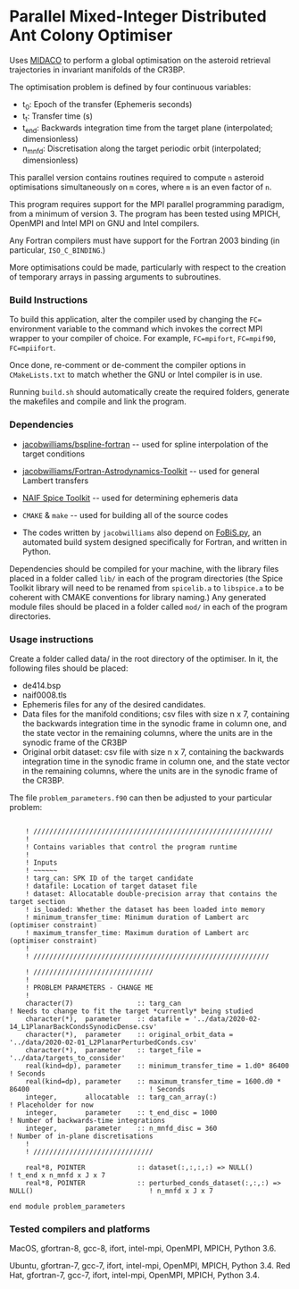 # Parallel Mixed-Integer Distributed Ant Colony Optimiser


Uses [MIDACO](https://midaco-solver.com) to perform a global optimisation on the asteroid retrieval trajectories in invariant manifolds of the CR3BP.

The optimisation problem is defined by four continuous variables:

 * t<sub>0</sub>: Epoch of the transfer (Ephemeris seconds)
 * t<sub>t</sub>: Transfer time (s)
 * t<sub>end</sub>: Backwards integration time from the target plane (interpolated; dimensionless)
 * n<sub>mnfd</sub>: Discretisation along the target periodic orbit (interpolated; dimensionless)

This parallel version contains routines required to compute `n` asteroid optimisations simultaneously on `m` cores, where `m` is an even factor of `n`.

This program requires support for the MPI parallel programming paradigm, from a minimum of version 3. The program has been tested using MPICH, OpenMPI and Intel MPI
on GNU and Intel compilers.

Any Fortran compilers must have support for the Fortran 2003 binding (in particular, `ISO_C_BINDING`.)

More optimisations could be made, particularly with respect to the creation of temporary arrays in passing arguments to subroutines.

### Build Instructions

To build this application, alter the compiler used by changing the `FC=` environment variable to the command which invokes the correct MPI wrapper to your compiler of choice. For example, `FC=mpifort`, `FC=mpif90`, `FC=mpiifort`.

Once done, re-comment or de-comment the compiler options in `CMakeLists.txt` to match whether the GNU or Intel compiler is in use.

Running `build.sh` should automatically create the required folders, generate the makefiles and compile and link the program.

### Dependencies

* [jacobwilliams/bspline-fortran](https://github.com/jacobwilliams/bspline-fortran/) -- used for spline interpolation of the target conditions

* [jacobwilliams/Fortran-Astrodynamics-Toolkit](https://github.com/jacobwilliams/bspline-fortran/) -- used for general Lambert transfers 

* [NAIF Spice Toolkit](<https://naif.jpl.nasa.gov/naif/toolkit_FORTRAN.html>) -- used for determining ephemeris data

* `CMAKE` & `make` -- used for building all of the source codes

* The codes written by `jacobwilliams` also depend on [FoBiS.py](https://github.com/szaghi/FoBiS), an automated build system designed specifically for Fortran, and written in Python.

Dependencies should be compiled for your machine, with the library files placed in a folder called `lib/` in each of the program directories (the Spice Toolkit library will need to be renamed from `spicelib.a` to `libspice.a` to be coherent with CMAKE conventions for library naming.) Any generated module files should be placed in a folder called `mod/` in each of the program directories.

### Usage instructions

Create a folder called data/ in the root directory of the optimiser. In it, the following files should be placed:

  * de414.bsp
  * naif0008.tls
  * Ephemeris files for any of the desired candidates.
  * Data files for the manifold conditions; csv files with size n x 7, containing the backwards integration time in the synodic frame in column one, and the state vector in the remaining columns, where the units are in the synodic frame of the CR3BP
  * Original orbit dataset: csv file with size n x 7, containing the backwards integration time in the synodic frame in column one, and the state vector in the remaining columns, where the units are in the synodic frame of the CR3BP.
  
The file `problem_parameters.f90` can then be adjusted to your particular problem:

```Fortran

    ! ////////////////////////////////////////////////////////////
    !
    ! Contains variables that control the program runtime
    !
    ! Inputs
    ! ~~~~~~
    ! targ_can: SPK ID of the target candidate
    ! datafile: Location of target dataset file
    ! dataset: Allocatable double-precision array that contains the target section
    ! is_loaded: Whether the dataset has been loaded into memory
    ! minimum_transfer_time: Minimum duration of Lambert arc (optimiser constraint)
    ! maximum_transfer_time: Maximum duration of Lambert arc (optimiser constraint)
    !
    ! ///////////////////////////////////////////////////////////

    ! //////////////////////////////
    ! 
    ! PROBLEM PARAMETERS - CHANGE ME
    !
    character(7)                :: targ_can                                                             ! Needs to change to fit the target *currently* being studied
    character(*),  parameter    :: datafile = '../data/2020-02-14_L1PlanarBackCondsSynodicDense.csv'
    character(*),  parameter    :: original_orbit_data = '../data/2020-02-01_L2PlanarPerturbedConds.csv'
    character(*),  parameter    :: target_file = '../data/targets_to_consider'
    real(kind=dp), parameter    :: minimum_transfer_time = 1.d0* 86400                                  ! Seconds
    real(kind=dp), parameter    :: maximum_transfer_time = 1600.d0 * 86400                              ! Seconds
    integer,       allocatable  :: targ_can_array(:)                                                    ! Placeholder for now
    integer,       parameter    :: t_end_disc = 1000                                                    ! Number of backwards-time integrations
    integer,       parameter    :: n_mnfd_disc = 360                                                    ! Number of in-plane discretisations
    !
    ! //////////////////////////////

    real*8, POINTER             :: dataset(:,:,:,:) => NULL()                                           ! t_end x n_mnfd x J x 7
    real*8, POINTER             :: perturbed_conds_dataset(:,:,:) => NULL()                             ! n_mnfd x J x 7

end module problem_parameters

```

### Tested compilers and platforms

MacOS, gfortran-8, gcc-8, ifort, intel-mpi, OpenMPI, MPICH, Python 3.6.

Ubuntu, gfortran-7, gcc-7, ifort, intel-mpi, OpenMPI, MPICH, Python 3.4.
Red Hat, gfortran-7, gcc-7, ifort, intel-mpi, OpenMPI, MPICH, Python 3.4.
